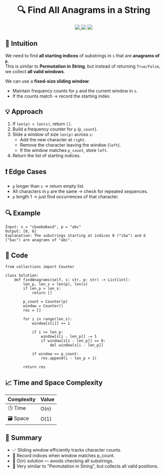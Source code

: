 <h1 align="center">🔍 Find All Anagrams in a String</h1>

<p align="center">
  <a href="https://leetcode.com/problems/find-all-anagrams-in-a-string/">
    <img src="https://img.shields.io/badge/LeetCode-Find%20All%20Anagrams%20in%20a%20String-brightgreen?logo=leetcode&style=flat-square" />
  </a>
  <img src="https://img.shields.io/badge/Difficulty-Medium-orange?style=flat-square" />
  <img src="https://img.shields.io/badge/Category-Sliding%20Window%2C%20String%2C%20HashMap-blueviolet?style=flat-square" />
</p>

## 🧠 Intuition

We need to find **all starting indices** of substrings in `s` that are **anagrams of `p`**.  
This is similar to **Permutation in String**, but instead of returning `True/False`, we collect **all valid windows**.  

We can use a **fixed-size sliding window**:
- Maintain frequency counts for `p` and the current window in `s`.
- If the counts match → record the starting index.

## 💡 Approach

1. If `len(p) > len(s)`, return `[]`.  
2. Build a frequency counter for `p` (`p_count`).  
3. Slide a window of size `len(p)` across `s`:
   - Add the new character at `right`.
   - Remove the character leaving the window (`left`).
   - If the window matches `p_count`, store `left`.  
4. Return the list of starting indices.

## ❗ Edge Cases

- `p` longer than `s` → return empty list.  
- All characters in `p` are the same → check for repeated sequences.  
- `p` length 1 → just find occurrences of that character.  

## 🔍 Example

```
Input: s = "cbaebabacd", p = "abc"
Output: [0, 6]
Explanation: The substrings starting at indices 0 ("cba") and 6 ("bac") are anagrams of "abc".
```

## 🧾 Code

```
from collections import Counter

class Solution:
    def findAnagrams(self, s: str, p: str) -> List[int]:
        len_p, len_s = len(p), len(s)
        if len_p > len_s:
            return []

        p_count = Counter(p)
        window = Counter()
        res = []

        for i in range(len_s):
            window[s[i]] += 1

            if i >= len_p:
                window[s[i - len_p]] -= 1
                if window[s[i - len_p]] == 0:
                    del window[s[i - len_p]]

            if window == p_count:
                res.append(i - len_p + 1)

        return res
```

## 📈 Time and Space Complexity

| Complexity | Value |
|------------|--------|
| 🕒 Time     | O(n)   |
| 🗃️ Space    | O(1)   |

## 📌 Summary

- ✅ Sliding window efficiently tracks character counts.
- 📍 Record indices when window matches p_count.
- 🚀 O(n) solution — avoids checking all substrings.
- 🧠 Very similar to "Permutation in String", but collects all valid positions.